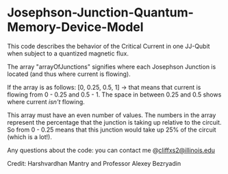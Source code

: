 # Josephson-Junction-Quantum-Memory-Device-Model

This code describes the behavior of the Critical Current in one JJ-Qubit when subject to a quantized magnetic flux.

The array "arrayOfJunctions" signifies where each Josephson Junction is located (and thus where current is flowing). 

If the array is as follows: [0, 0.25, 0.5, 1] -> that means that current is flowing from 0 - 0.25 and 0.5 - 1. The space in between 0.25 and 0.5 shows where current _isn't_ flowing. 

This array must have an even number of values. The numbers in the array represent the percentage that the junction is taking up relative to the circuit. So from 0 - 0.25 means that this junction would take up 25% of the circuit (which is a lot!). 

Any questions about the code: you can contact me @cliffxs2@illinois.edu

Credit: Harshvardhan Mantry and Professor Alexey Bezryadin

